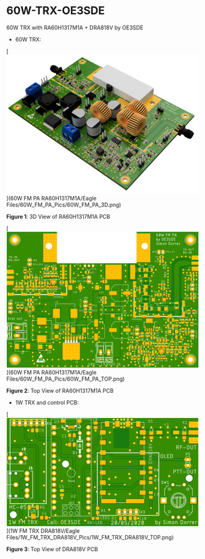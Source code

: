 # 60W-TRX-OE3SDE
 60W TRX with RA60H1317M1A + DRA818V by OE3SDE



- 60W TRX:

[<img src="60W FM PA RA60H1317M1A/Eagle Files/60W_FM_PA_Pics/60W_FM_PA_3D.png" width="600"/>](60W FM PA RA60H1317M1A/Eagle Files/60W_FM_PA_Pics/60W_FM_PA_3D.png)

**Figure 1**: 3D View of RA60H1317M1A PCB 

[<img src="60W FM PA RA60H1317M1A/Eagle Files/60W_FM_PA_Pics/60W_FM_PA_TOP.png" width="600"/>](60W FM PA RA60H1317M1A/Eagle Files/60W_FM_PA_Pics/60W_FM_PA_TOP.png)

**Figure 2**: Top View of RA60H1317M1A PCB

- 1W TRX and control PCB:

[<img src="1W FM TRX DRA818V/Eagle Files/1W_FM_TRX_DRA818V_Pics/1W_FM_TRX_DRA818V_TOP.png" width="600"/>](1W FM TRX DRA818V/Eagle Files/1W_FM_TRX_DRA818V_Pics/1W_FM_TRX_DRA818V_TOP.png)

**Figure 3**: Top View of DRA818V PCB
